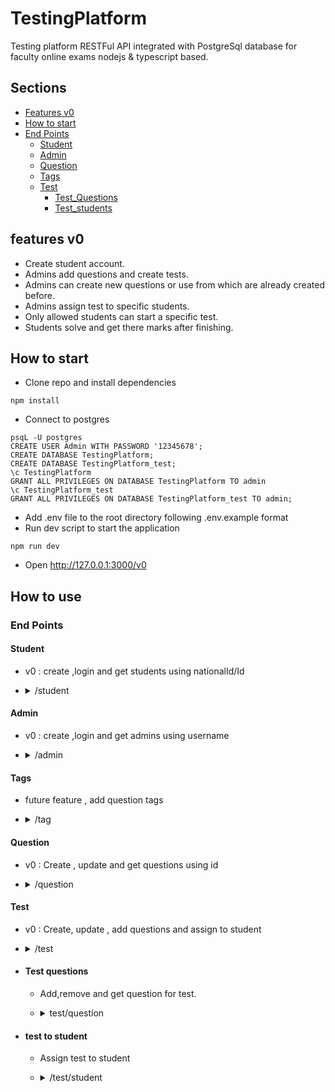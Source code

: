 # TestingPlatform
Testing platform RESTFul API integrated with PostgreSql database for faculty online exams nodejs &amp; typescript based.
## Sections
- [Features v0](#features-v0)
- [How to start](#how-to-start)
- [End Points](#end-points)
    * [Student](#Student)
    * [Admin](#Admin)
    * [Question](#question)
    * [Tags](#tags)
    * [Test](#test)
        - [Test_Questions](#test-questions)
        - [Test_students](#test-to-student)
## features v0
- Create student account.
- Admins add questions and create tests.
- Admins can create new questions or use from which are already created before.
- Admins assign test to specific students.
- Only allowed students can start a specific test.
- Students solve and get there marks after finishing.
## How to start
- Clone repo and install dependencies
```
npm install
```
- Connect to postgres
```
psqL -U postgres
CREATE USER Admin WITH PASSWORD '12345678';
CREATE DATABASE TestingPlatform;
CREATE DATABASE TestingPlatform_test;
\c TestingPlatform
GRANT ALL PRIVILEGES ON DATABASE TestingPlatform TO admin
\c TestingPlatform_test
GRANT ALL PRIVILEGES ON DATABASE TestingPlatform_test TO admin;
```
- Add .env file to the root directory following .env.example format
- Run dev script to start the application
```
npm run dev
```
- Open http://127.0.0.1:3000/v0
## How to use
### End Points
#### Student
- v0 : create ,login and get students using nationalId/Id
- <details>
    <summary>/student</summary>

    - <details>
        <summary>GET : /</summary>

        * Get all students
        * No body needed
        * Response body
            *  status(200)
                ```json
                [
                    {
                    "id": 1,
                    "arabic_name":"احمد احمد",
                    "english_name": "Ahmed",//may be null
                    "username": "Ahmed",
                    "password": "$2b$10$UOXLOi5BTu2ROiP.0RXoHOFieJTOe6f6xmDIU47Yij6VHOvrJ/dT6",
                    "national_id": "1212",
                    "university_id": "2121",//may be null
                    "phone":"01010010",//may be "null"
                    "faculty_id":1
                    }
                ]
                ```
        </details>
    - <details>
        <summary>GET : /national</summary>

        * Get user using national ID
        * Request body : JSON
            ```json
            {        
                "national_id":"1212"
            }
            ```
        * Response body 
            * status(200)
                ```json
                {
                    "id": 1,
                    "arabic_name":"احمد احمد",
                    "english_name": "Ahmed",//may be null
                    "username": "Ahmed",
                    "national_id": "1212",
                    "university_id": "2121",//may be null
                    "phone":"01010010",//may be "null"
                    "faculty_id":1
                }
                ```
            * status(422) : ```Wrong data```

        </details>
    - <details>
        <summary>GET : /id</summary>

        * Get user using ID
        * Request body : JSON
            ```json
            {        
                "id":1
            }
            ```
        * Response body
            * status(200)
                ```json
                {
                    "student_id": 1,
                    "national_id": "1212",
                    "university_id": "2121",
                    "arabic_name": "احمد احمد",
                    "english_name": "Ahmed",
                    "username": "Ahmed",
                    "phone": "0101010",
                    "faculty_id": 1
                }
                ```
            * status(422) : ```Wrong data```
        </details>
    - <details>
        <summary>GET : /login </summary>

        * Student login
        * Request body : JSON
            ```json
            {
                "password": "12345678",
                "national_id": "1212"
            }
            ```
        * Response body
            * status(200)
                ```json
                {
                "student_id": 1,
                "national_id": "1212",
                "university_id": "2121",
                "arabic_name": "احمد احمد",
                "english_name": "Ahmed",
                "username": "Ahmed",
                "password": "$2b$10$7a1dsfubQXr1X6wWFjAtnulZlnGC.MX/Wj8Te6h4skGLDdF08OaDC",
                "phone": "0101010",
                "faculty_id": 1
                }
                ```
            * status(401) : ```Wrong national Id or password```

        </details>
    - <details>
        <summary>POST : /</summary>

        * Create new student
        * Request body : JSON
            ```json
            {
                "arabic_name":"احمد احمد",
                "english_name": "Ahmed",//may be "null"
                "username":"Ahmed",//must be unique
                "password":"12345678",
                "national_id":"1212",//must be unique
                "university_id": "2121",//may be "null"
                "phone":"01010010",//may be "null"
                "faculty_id":1
                }
            ```
        * Response body
            * status(200)
                ```json
                {
                    "student_id": 1,
                    "arabic_name":"عبدالهادي",
                    "english_name": "Abdelhady",//may be "null"
                    "username":"hady",
                    "national_id":"1212",//must be unique
                    "university_id": "2020191071",//may be "null"
                    "phone":"01010010",//may be "null"
                    "faculty_id":1
                }
                ```

            * status(400) : ```reserved keys : key1,key2```
            * status(422) : ```Wrong data```
        </details>
</details>

#### Admin
- v0 : create ,login and get admins using username
- <details>
    <summary>/admin</summary>

    - <details>
        <summary>GET : /</summary>

        * Get all admins.
        * No request body required.
        * Response body:
            * status(200):
                ```json
                [
                    {
                        "admin_id": 1,
                        "type_id": 1,
                        "national_id": "2323",
                        "arabic_name": "عبدالهادي محمد",
                        "english_name": "Abdelhady Mohamed",//may be null
                        "username": "Hady23",
                        "phone": "01010",//may be null
                        "faculty_id": 1
                    }
                ]
                ```
        </details>
    - <details>
        <summary>GET : /username</summary>

        * Get admin by username
        * Request body:
            ```json
            {
                "username":"Hady23"
            }
            ```
        * Response body:
            * status(200) :
                ```json
                {
                "admin_id": 1,
                "type_id": 1,
                "national_id": "2323",
                "arabic_name": "عبدالهادي محمد",
                "english_name": "Abdelhady Mohamed",//may be null
                "username": "Hady23",
                "phone": "01010",//may be null
                "faculty_id": 1//may be null
                }
                ```
            * status(422) : ```Wrong data```

        </details>
    - <details>
        <summary>GET : /login</summary>

        * Login to admin account
        * Request body:
            ```json
            {
                "national_id":"2323",
                "password":"1111"
            }
            ```
        * Response body
            * status(200):
                ```json
                {
                "admin_id": 1,
                "type_id": 1,
                "national_id": "2323",
                "arabic_name": "عبدالهادي محمد",
                "english_name": "Abdelhady Mohamed",//may be null
                "username": "Hady23",
                "phone": "01010",//may be null
                "faculty_id": 1
                }
                ```
            * status(401): ``` Wrong national Id or password ```
        </details>
    - <details>
        <summary>POST : /</summary>

        * Create new admin
        * Request body
            ```json
            {
                "arabic_name":"عبدالهادي محمد",
                "english_name": "Abdelhady Mohamed",//may be null
                "username": "Hady23",//must be unique
                "national_id": "2323",//must be unique
                "password":"1111",
                "phone":"01010",//may be null
                "type_id":1,
                "faculty_id":1
            }
            ```
        * Response body
            * status(200):
                ```json
               {
                "admin_id":q,
                "type_id": 1,
                "national_id": "2323",
                "arabic_name": "عبدالهادي محمد",
                "english_name": "Abdelhady Mohamed",//may be null
                "username": "Hady23",
                "phone": "01010",//may be null
                "faculty_id": 1
                }
                ```
            * status(400): ``` reserved keys : key1,key2  ```
        </details>
</details>

#### Tags
- future feature , add question tags 
- <details>
    <summary>/tag</summary>

    - <details>
        <summary>GET : /</summary>
        
        * Get all tags
        * No Request body required
        * Response body
            * status(200)
                ```json
                    [
                        {
                            "tag_id": 1,
                            "name": "Math"
                        },
                        {
                            "tag_id": 2,
                            "name": "Sport"
                        }
                    ]
                ```
        </details>
    - <details>
        <summary>GET : /id</summary>

        * Get tag by id
        * Request body:
            ```json
                {
                "id":2
                }
            ```
        * Response body
            * status(200):
                ```json
                    {
                    "tag_id": 2,
                    "name": "Sport"
                    }
                ```
            * status(422): ``` Wrong data ```

        </details>
    - <details>
        <summary>POST : /</summary>

        * create new tag
        * Request body:
            ```json
                {
                "name":"Sport"
                }
            ```
        * Response body
            * status(200):
                ```json
                    {
                    "tag_id": 2,
                    "name": "Sport"
                    }
                ```

        </details>
</details>

#### Question
- v0 : Create , update and get questions using id
- <details>
    <summary>/question</summary>

    - <details>
        <summmary>GET : / </summary>

        * Get all questions
        * No request body required
        * Response body
            * status(200):
                ```json
                [
                    {
                        "question_id": 1,
                        "content": "Which team won qatar 2022 nationals world cup",
                        "option1": "Egypt",
                        "option2": "France",
                        "option3": "Argantina",//may be null
                        "option4": "Brazil",//may be null
                        "correct_answer": "Argantina",
                        "language_id":1,
                    }
                ]
                ```
            * status(422): ``` Wrong data ```

        </details>
    - <details>
        <summary>POST : /create</summary>

        * Create new question
        * Request body:
            ```json
            {
            "content":"Which team won qatar 2022 world cup",
            "language_id":"2",
            "option1":"Egypt",
            "option2":"France",
            "option3":"Argantina",//may be null
            "option4":"Brazil",//may be null
            "correct_answer":"Argantina"
            }
            ```
        * Response body
            * status(200):
                ```json
                {
                "question_id": 1,
                "content": "Which team won qatar 2022 world cup",
                "language_id": 2,
                "option1": "Egypt",
                "option2": "France",
                "option3": "Argantina",//may be null
                "option4": "Brazil",//may be null
                "correct_answer": "Argantina"
                }
                ```
            * status(422): ``` Wrong data ```

        </details>
    - <details>
        <summary>GET : /id</summary>

        * Get question by id
        * Request body:
            ```json
                {
                "id":1
                }
            ```
        * Response body
            * status(200):
                ```json
                {
                "question_id": 1,
                "content": "Which team won qatar 2022 world cup",
                "language_id": 2,
                "option1": "Egypt",
                "option2": "France",
                "option3": "Argantina",//may be null
                "option4": "Brazil",//may be null
                "correct_answer": "Argantina"
                }
                ```
            * status(422): ``` Wrong data ```    

        </details>
    - <details>
        <summary>PATCH : /update</summary>

        * Update existing question
        * Request body:
            ```json
                {
                    "id": 1,
                    "content": "Which team won qatar 2022 nationals world cup",
                    "language_id": 2,
                    "option1": "Egypt",
                    "option2": "France",
                    "option3": "Argantina",//may be null
                    "option4": "Brazil",//may be null
                    "correct_answer":"Argantina"
                }
            ```
        * Response body
            * status(200): //the entire question after edit
                ```json
                    {
                    "question_id": 1,
                    "content": "Which team won qatar 2022 nationals world cup",
                    "language_id": 2,
                    "option1": "Egypt",
                    "option2": "France",
                    "option3": "Argantina",
                    "option4": "Brazil",
                    "correct_answer": "Argantina"
                    }
                ```
            * status(422): ``` Wrong data ```
            
        </details>

</details>

#### Test
- v0 : Create, update , add questions and assign to student
- <details>
    <summary>/test</summary>

    - <details>
        <summary>GET : /</summary>

        - get all tests in the system
        - No request body required
        - Response body
            - status(200):
                ```json
                    [
                    {
                        "test_id": 1,
                        "creator_id": 1,
                        "title": "Software Engineering",
                        "date": 1675459489775,//unix timestamp
                        "total_questions": 75,
                        "timer": 120,//may be null
                        "min_score":30,//may be null
                        "language_id":1,
                        "public":false
                    }
                    ]
                ```
                * status(422): ``` Wrong data ```

        </details>
    - <details>
        <summary>GET : /id</summary>

        - get test main data by id **without questions**
        - Request body
            ```json
                {
                    "id":1
                }
            ```
        - Response body
            - status(200):
                ```json
                    {
                    "test_id": 1,
                    "creator_id": 1,
                    "title": "Software Engineering",
                    "date": 1675459489775,
                    "total_questions": 75,
                    "timer": 120,
                    "timer": 120,//may be null
                    "min_score":30,//may be null
                    "language_id":1,
                    "public":false
                    }
                ```
            * status(422): ``` Wrong data ```

        </details>
    - <details>
        <summary>POST : /</summary>

        - Create new test
        - Request body
            ```json
                {
                "creator_id":1,
                "title":"Software Engineering",
                "total_questions":50,
                "timer":120,
                "date":1675459489775,
                "timer": 120,//may be null
                "min_score":30,//may be null
                "language_id":1,
                "public":false
                }
            ```
        - Response body
            - status(200):
                ```json
                    {
                    "creator_id": 1,
                    "test_id": 1,
                    "title": "Software Engineering",
                    "date": 1675459489775,
                    "total_questions": 50,
                    "timer": 120,//may be null
                    "min_score":30,//may be null
                    "language_id":1,
                    "public":false
                    }
                ```
            * status(422): ``` Wrong data ```
        </details>
    - <details>
        <summary>PATCH : /update</summary>

        - update test main data **not questions or students in the test**
        - Request body
            ```json
                {
                "question_id":1,
                "title":"Software Engineering",
                "total_questions":75,
                "creator_id":1,
                "date":1675459489775,
                "timer": 120,//may be null
                "min_score":30,//may be null
                "language_id":1,
                "public":false
                }
            ```
        - Response body
            - status(200):
                ```json
                    {
                    "question_id":1,
                    "title":"Software Engineering",
                    "total_questions":75,
                    "creator_id":1,
                    "date":1675459489775,
                    "timer": 120,//may be null
                    "min_score":30,//may be null
                    "language_id":1,
                    "public":false
                    }
                ```
            * status(422): ``` Wrong data ```

        </details>
</details>

- #### Test questions
    - Add,remove and get question for test.
    - <details>
        <summary>test/question</summary>

        - <details>
            <summary>GET : /</summary>

            - get all questions in a spacific test
            - Request body:
                ```json
                    {
                    "test_id":1
                    }
                ```
            - Response body
                - status(200):
                    ```json
                        [
                        {
                            "test_id": 1,
                            "question_id": 1
                            "content": "Which team won qatar 2022 nationals world cup",
                            "option1": "Egypt",
                            "option2": "France",
                            "option3": "Argantina",
                            "option4": "Brazil",
                            "score": 1,
                        }
                        ]
                    ```
                * status(422): ``` Wrong data ```
            
            </details>
        - <details>
            <summary>POST : /</summary>

            - add question to test
            - Request body:
                ```json
                    {
                    "test_question_id": 4,
                    "question_id": 2,
                    "test_id": 1,
                    "timer": 60,
                    "score": 1
                    }
                ```
            - Response body
                - status(200):
                    ```json
                        {
                        "test_question_id": 1,
                        "question_id": 1,
                        "test_id": 1,
                        "timer": 60,
                        "score": 1
                        }
                    ```
                * status(422): ``` Wrong data ```
            
            </details>
        - <details>
            <summary>DELETE : /</summary>

            - remove question from test
            - Request body:
                ```json
                    {
                    "test_id":1,
                    "question_id":1
                    }
                ```
            - Response body
                - status(200):
                    ```json
                        {
                        "test_question_id": 1,
                        "question_id": 1,
                        "test_id": 1,
                        "score": 1,
                        "timer":60
                        }
                    ```
                * status(422): ``` Wrong data ```
            
            </details>

    </details>

- #### test to student
    - Assign test to student
    - <details>
        <summary>/test/student</summary>

        - <details>
            <summary>GET : /</summary>

            - Get all students assigned to a test
            - Request body:
                ```json
                    {
                        "test_id":1
                    }
                ```
            - Response body
                - status(200):
                    ```json
                        [
                        {
                            "arabic_name":"عبدالهادي محمد",
                            "english_name": "Abdelhady",
                            "username": "HadyMohamed",
                            "national_id": "1111",
                            "university_id": "2222"
                        }
                        ]
                    ```
                * status(422): ``` Wrong data ```
            </details>
        - <details>
            <summary>POST : /</summary>

            - Assign test to a student
            - Request body:
                ```json
                    {
                        "test_id":1,
                        "student_id":2
                    }
                ```
            - Response body
                - status(200):
                    ```json
                        {
                        "id": 2,
                        "test_id": 1,
                        "student_id": 2
                        }
                    ```
                * status(422): ``` Wrong data ```
            </details>
        - <details>
            <summary>DELETE : /</summary>

            - remove student from a test
            - Request body:
                ```json
                    {
                        "test_id":1,
                        "student_id":1
                    }
                ```
            - Response body
                - status(200):
                    ```json
                        {
                        "test_student_id": 1,
                        "test_id": 1,
                        "student_id": 1
                        }
                    ```
                * status(422): ``` Wrong data ```
            </details>
    </details>
